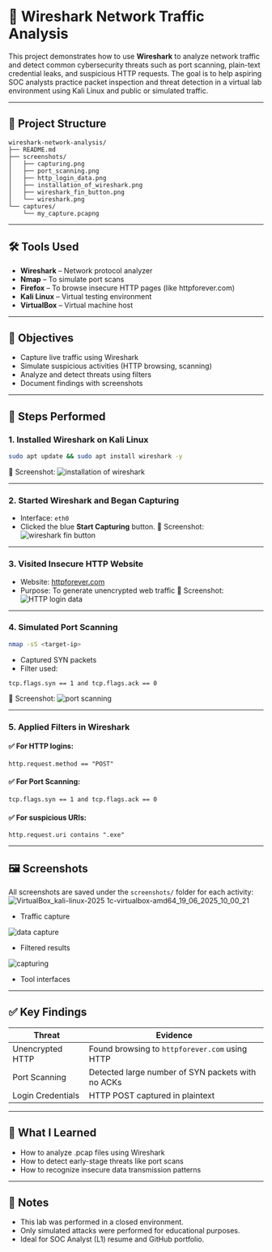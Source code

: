 
# 📡 Wireshark Network Traffic Analysis

This project demonstrates how to use **Wireshark** to analyze network traffic and detect common cybersecurity threats such as port scanning, plain-text credential leaks, and suspicious HTTP requests. The goal is to help aspiring SOC analysts practice packet inspection and threat detection in a virtual lab environment using Kali Linux and public or simulated traffic.

---

## 📁 Project Structure

```
wireshark-network-analysis/
├── README.md
├── screenshots/
│   ├── capturing.png
│   ├── port_scanning.png
│   ├── http_login_data.png
│   ├── installation_of_wireshark.png
│   ├── wireshark_fin_button.png
│   └── wireshark.png
└── captures/
    └── my_capture.pcapng
```

---

## 🛠 Tools Used

- **Wireshark** – Network protocol analyzer
- **Nmap** – To simulate port scans
- **Firefox** – To browse insecure HTTP pages (like httpforever.com)
- **Kali Linux** – Virtual testing environment
- **VirtualBox** – Virtual machine host

---

## 🎯 Objectives

- Capture live traffic using Wireshark
- Simulate suspicious activities (HTTP browsing, scanning)
- Analyze and detect threats using filters
- Document findings with screenshots

---

## 🧪 Steps Performed

### 1. Installed Wireshark on Kali Linux
```bash
sudo apt update && sudo apt install wireshark -y
```
🔹 Screenshot: ![installation of wireshark](https://github.com/user-attachments/assets/9171451d-59e8-4a4e-a21e-9dbba9aa11f0)

---

### 2. Started Wireshark and Began Capturing
- Interface: `eth0`
- Clicked the blue **Start Capturing** button.
🔹 Screenshot: ![wireshark fin button](https://github.com/user-attachments/assets/98282ee9-bc87-4f86-bb39-4296c196cffd)

---

### 3. Visited Insecure HTTP Website
- Website: [httpforever.com](http://httpforever.com)
- Purpose: To generate unencrypted web traffic
🔹 Screenshot: ![HTTP login data](https://github.com/user-attachments/assets/20d48f40-1395-4b7e-9d6e-81b888f63465)

---

### 4. Simulated Port Scanning
```bash
nmap -sS <target-ip>
```
- Captured SYN packets
- Filter used:
```wireshark
tcp.flags.syn == 1 and tcp.flags.ack == 0
```
🔹 Screenshot: ![port scanning](https://github.com/user-attachments/assets/f310e06b-2538-41ee-b185-a417a6c9166c)

---

### 5. Applied Filters in Wireshark

#### ✅ For HTTP logins:
```wireshark
http.request.method == "POST"
```

#### ✅ For Port Scanning:
```wireshark
tcp.flags.syn == 1 and tcp.flags.ack == 0
```

#### ✅ For suspicious URIs:
```wireshark
http.request.uri contains ".exe"
```

---

## 🖼️ Screenshots

All screenshots are saved under the `screenshots/` folder for each activity:
![VirtualBox_kali-linux-2025 1c-virtualbox-amd64_19_06_2025_10_00_21](https://github.com/user-attachments/assets/42a305d0-852e-47a4-8e4c-f8e9193cb4a2)
- Traffic capture

![data capture](https://github.com/user-attachments/assets/ef34307c-3546-49d2-add7-ff046cf3ef6f)
- Filtered results

![capturing ](https://github.com/user-attachments/assets/da91c466-85fb-431d-a9d2-88a4ebec673b)
- Tool interfaces

---

## ✅ Key Findings

| Threat | Evidence |
|--------|----------|
| Unencrypted HTTP | Found browsing to `httpforever.com` using HTTP |
| Port Scanning | Detected large number of SYN packets with no ACKs |
| Login Credentials | HTTP POST captured in plaintext |

---

## 🧠 What I Learned

- How to analyze .pcap files using Wireshark
- How to detect early-stage threats like port scans
- How to recognize insecure data transmission patterns

---

## 📌 Notes

- This lab was performed in a closed environment.
- Only simulated attacks were performed for educational purposes.
- Ideal for SOC Analyst (L1) resume and GitHub portfolio.

